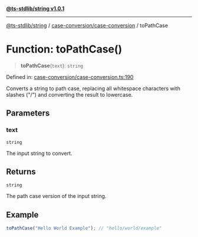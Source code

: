 [**@ts-stdlib/string v1.0.1**](../../../README.md)

***

[@ts-stdlib/string](../../../modules.md) / [case-conversion/case-conversion](../README.md) / toPathCase

# Function: toPathCase()

> **toPathCase**(`text`): `string`

Defined in: [case-conversion/case-conversion.ts:190](https://github.com/gabaudette/ts-stdlib/blob/94404285f4faf17348604cdfd50e84b4b9ee7b00/packages/string/src/case-conversion/case-conversion.ts#L190)

Converts a string to path case, replacing all whitespace characters with slashes ("/")
and converting the result to lowercase.

## Parameters

### text

`string`

The input string to convert.

## Returns

`string`

The path case version of the input string.

## Example

```typescript
toPathCase("Hello World Example"); // "hello/world/example"
```
